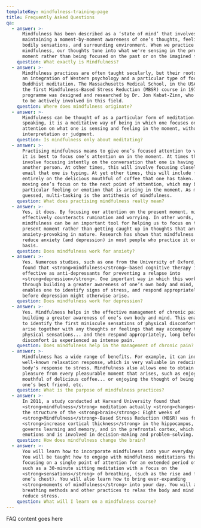 ```yaml
---
templateKey: mindfulness-training-page
title: Frequently Asked Questions
qa:
  - answer: >-
      Mindfulness has been described as a ‘state of mind’ that involves
      maintaining a moment-by-moment awareness of one’s thoughts, feelings,
      bodily sensations, and surrounding environment. When we practice
      mindfulness, our thoughts tune into what we're sensing in the present
      moment rather than being focused on the past or on the imagined future.
    question: What exactly is Mindfulness?
  - answer: >-
      Mindfulness practices are often taught secularly, but their roots involve
      an integration of Western psychology and a particular type of focused
      Buddhist meditation. The Massachusetts Medical School, in the USA, offered
      the first Mindfulness-Based Stress Reduction (MBSR) course in 1979. This
      programme was designed and researched by Dr. Jon Kabat-Zinn, who continues
      to be actively involved in this field.
    question: Where does mindfulness originate?
  - answer: >-
      Mindfulness can be thought of as a particular form of meditation. Broadly
      speaking, it is a meditative way of being in which one focuses one’s
      attention on what one is sensing and feeling in the moment, without
      interpretation or judgment. 
    question: Is mindfulness only about meditating?
  - answer: >-
      Practising mindfulness means to give one’s focused attention to whatever
      it is best to focus one’s attention on in the moment. At times this will
      involve focusing intently on the conversation that one is having with
      another person. At other times, this will involve focusing closely on the
      email that one is typing. At yet other times, this will include focusing
      entirely on the delicious mouthful of coffee that one has taken... before
      moving one’s focus on to the next point of attention, which may be a
      particular feeling or emotion that is arising in the moment. As might be
      guessed, multi-tasking is the antithesis of mindfulness.
    question: What does practising mindfulness really mean?
  - answer: >-
      Yes, it does. By focusing our attention on the present moment, mindfulness
      effectively counteracts rumination and worrying. In other words,
      mindfulness can be an important tool for helping us to focus on the
      present moment rather than getting caught up in thoughts that are
      anxiety-provoking in nature. Research has shown that mindfulness helps to
      reduce anxiety (and depression) in most people who practice it on a daily
      basis.
    question: Does mindfulness work for anxiety?
  - answer: >-
      Yes. Numerous studies, such as one from the University of Oxford, have
      found that <strong>mindfulness</strong>-based cognitive therapy is just as
      effective as anti-depressants for preventing a relapse into
      <strong>depression</strong>. One important way in which this works is
      through building a greater awareness of one’s own body and mind, which
      enables one to identify signs of stress, and respond appropriately, long
      before depression might otherwise arise.
    question: Does mindfulness work for depression?
  - answer: >-
      Yes. Mindfulness helps in the effective management of chronic pain through
      building a greater awareness of one’s own body and mind. This enables one
      to identify the first miniscule sensations of physical discomfort as they
      arise together with any thoughts or feelings that may accompany the
      physical sensations... and then respond appropriately, long before the
      discomfort is experienced as intense pain.
    question: Does mindfulness help in the management of chronic pain?
  - answer: >-
      Mindfulness has a wide range of benefits. For example, it can induce the
      well-known relaxation response, which is very valuable in reducing the
      body's response to stress. Mindfulness also allows one to obtain maximum
      pleasure from every pleasurable moment that arises, such as enjoying that
      mouthful of delicious coffee... or enjoying the thought of being with
      one’s best friend, etc. 
    question: What is the purpose of mindfulness practices?
  - answer: >-
      In 2011, a study conducted at Harvard University found that
      <strong>mindfulness</strong> meditation actually <strong>changes</strong>
      the structure of the <strong>brain</strong>: Eight weeks of
      <strong>Mindfulness</strong>-Based Stress Reduction (MBSR) was found to
      <strong>increase cortical thickness</strong> in the hippocampus, which
      governs learning and memory, and in the prefrontal cortex, which regulates
      emotions and is involved in decision-making and problem-solving.
    question: How does mindfulness change the brain?
  - answer: >-
      You will learn how to incorporate mindfulness into your everyday living.
      You will be taught how to engage with mindfulness meditations that involve
      focusing on a single point of attention for an extended period of time,
      such as a 30-minute sitting meditation with a focus on the
      <strong>sensations</strong> of breathing, (such as the rise and fall of
      one’s chest). You will also learn how to bring ever-expanding
      <strong>moments of mindfulness</strong> into your day. You will also learn
      breathing methods and other practices to relax the body and mind and help
      reduce stress.
    question: What will I learn on a mindfulness course?
---
```

FAQ content goes here
